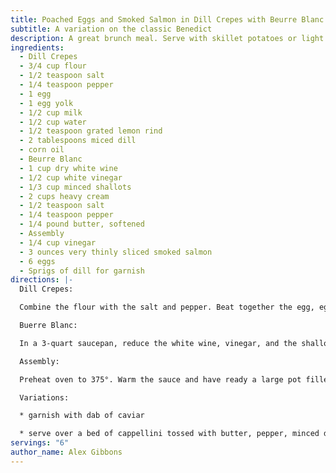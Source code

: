 ```yaml
---
title: Poached Eggs and Smoked Salmon in Dill Crepes with Beurre Blanc
subtitle: A variation on the classic Benedict
description: A great brunch meal. Serve with skillet potatoes or light salad.
ingredients:
  - Dill Crepes
  - 3/4 cup flour
  - 1/2 teaspoon salt
  - 1/4 teaspoon pepper
  - 1 egg
  - 1 egg yolk
  - 1/2 cup milk
  - 1/2 cup water
  - 1/2 teaspoon grated lemon rind
  - 2 tablespoons miced dill
  - corn oil
  - Beurre Blanc
  - 1 cup dry white wine
  - 1/2 cup white vinegar
  - 1/3 cup minced shallots
  - 2 cups heavy cream
  - 1/2 teaspoon salt
  - 1/4 teaspoon pepper
  - 1/4 pound butter, softened
  - Assembly
  - 1/4 cup vinegar
  - 3 ounces very thinly sliced smoked salmon
  - 6 eggs
  - Sprigs of dill for garnish
directions: |-
  Dill Crepes:

  Combine the flour with the salt and pepper. Beat together the egg, egg yolk, milk, water, lemon rind, and dill. Make a well in the dry ingredients and pour in the wet ingredients. Whisk to combine well. Batter will have consistency of heavy cream. Brush a crepe pan (7" across the bottom) lightly with corn oil. Heat until quite hot but not smoking. Pour in about 3 tablespoons of batter and quickly swirl to coat the bottom evenly. Cook until surface bubble ans the bottom is lightly browned and can be easily lifted from the pan. Turn the crepe with a spatula and brown on the other side. Continue with the rest of the batter.

  Buerre Blanc:

  In a 3-quart saucepan, reduce the white wine, vinegar, and the shallots so that only 2 tablespoons of liquid remain. Add the cream and continue to reduce to 1 1/2 cups (about 15 minutes). Be careful of overreducing or the sauce will eventually separate into butter floating on cream. (If a perfectly smooth sauce is desired, strain to remove shallots.) Add the salt and pepper. The recipe can be made ahead to this point and held or refrigerated until serving. When ready to serve, gently reheat and whisk in the softened butter, bit by bit, while stirring constantly. Keep warm in a double boiler or bowl over pot of boiling water.

  Assembly:

  Preheat oven to 375°. Warm the sauce and have ready a large pot filled with 4" of simmering water and the 1/4 cup vinegar. Put the crepes, lighter side up, on a baking sheet. Top each with 1/2 ounce of smoked salmon. Crack the eggs into the simmering water and poach to taste (2-4 minutes). Transfer the eggs with a slotted spoon to paper toweling to drain and then set each egg in the center of the crepe. Fold opposite sides of the crepe over so that they meet in hte middle. Reheat in the oven 3-4 minutes. Transfer to warm individual plates. Pour 2 ounces of the beurre blanc over each portion and garnish with a sprig of fresh dill. Serve at once.

  Variations:

  * garnish with dab of caviar

  * serve over a bed of cappellini tossed with butter, pepper, minced dill, and slivers of smoked salmon
servings: "6"
author_name: Alex Gibbons
---
```

